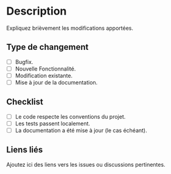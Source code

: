 # Description

Expliquez brièvement les modifications apportées.

## Type de changement
- [ ] Bugfix.
- [ ] Nouvelle Fonctionnalité.
- [ ] Modification existante.
- [ ] Mise à jour de la documentation.

## Checklist
- [ ] Le code respecte les conventions du projet.
- [ ] Les tests passent localement.
- [ ] La documentation a été mise à jour (le cas échéant).

## Liens liés
Ajoutez ici des liens vers les issues ou discussions pertinentes.
